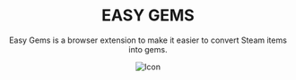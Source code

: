<div align="center">

# EASY GEMS
Easy Gems is a browser extension to make it easier to convert Steam items into gems.

![Icon](https://raw.githubusercontent.com/Bukvoe/EasyGems/main/resources/easy-gems.gif)
</div>
